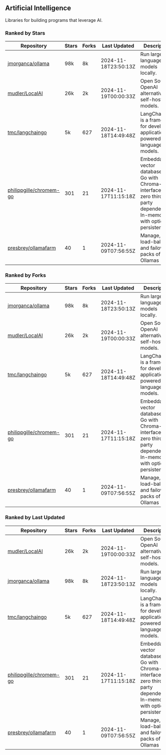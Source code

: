 ## Artificial Intelligence

Libraries for building programs that leverage AI.

### Ranked by Stars

| Repository | Stars | Forks | Last Updated | Description | 
|------------|-------|-------|--------------|-------------|
| [jmorganca/ollama](https://github.com/jmorganca/ollama) | 98k | 8k | 2024-11-18T23:50:13Z |  Run large language models locally. |
| [mudler/LocalAI](https://github.com/mudler/LocalAI) | 26k | 2k | 2024-11-19T00:00:33Z |  Open Source OpenAI alternative, self-host AI models. |
| [tmc/langchaingo](https://github.com/tmc/langchaingo) | 5k | 627 | 2024-11-18T14:49:48Z |  LangChainGo is a framework for developing applications powered by language models. |
| [philippgille/chromem-go](https://github.com/philippgille/chromem-go) | 301 | 21 | 2024-11-17T11:15:18Z |  Embeddable vector database for Go with Chroma-like interface and zero third-party dependencies. In-memory with optional persistence. |
| [presbrey/ollamafarm](https://github.com/presbrey/ollamafarm) | 40 | 1 | 2024-11-09T07:56:55Z |  Manage, load-balance, and failover packs of Ollamas |

### Ranked by Forks

| Repository | Stars | Forks | Last Updated | Description | 
|------------|-------|-------|--------------|-------------|
| [jmorganca/ollama](https://github.com/jmorganca/ollama) | 98k | 8k | 2024-11-18T23:50:13Z |  Run large language models locally. |
| [mudler/LocalAI](https://github.com/mudler/LocalAI) | 26k | 2k | 2024-11-19T00:00:33Z |  Open Source OpenAI alternative, self-host AI models. |
| [tmc/langchaingo](https://github.com/tmc/langchaingo) | 5k | 627 | 2024-11-18T14:49:48Z |  LangChainGo is a framework for developing applications powered by language models. |
| [philippgille/chromem-go](https://github.com/philippgille/chromem-go) | 301 | 21 | 2024-11-17T11:15:18Z |  Embeddable vector database for Go with Chroma-like interface and zero third-party dependencies. In-memory with optional persistence. |
| [presbrey/ollamafarm](https://github.com/presbrey/ollamafarm) | 40 | 1 | 2024-11-09T07:56:55Z |  Manage, load-balance, and failover packs of Ollamas |

### Ranked by Last Updated

| Repository | Stars | Forks | Last Updated | Description | 
|------------|-------|-------|--------------|-------------|
| [mudler/LocalAI](https://github.com/mudler/LocalAI) | 26k | 2k | 2024-11-19T00:00:33Z |  Open Source OpenAI alternative, self-host AI models. |
| [jmorganca/ollama](https://github.com/jmorganca/ollama) | 98k | 8k | 2024-11-18T23:50:13Z |  Run large language models locally. |
| [tmc/langchaingo](https://github.com/tmc/langchaingo) | 5k | 627 | 2024-11-18T14:49:48Z |  LangChainGo is a framework for developing applications powered by language models. |
| [philippgille/chromem-go](https://github.com/philippgille/chromem-go) | 301 | 21 | 2024-11-17T11:15:18Z |  Embeddable vector database for Go with Chroma-like interface and zero third-party dependencies. In-memory with optional persistence. |
| [presbrey/ollamafarm](https://github.com/presbrey/ollamafarm) | 40 | 1 | 2024-11-09T07:56:55Z |  Manage, load-balance, and failover packs of Ollamas |

